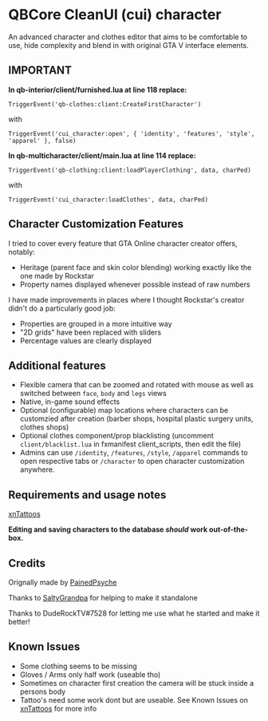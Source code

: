 # QBCore CleanUI (cui) character
An advanced character and clothes editor that aims to be comfortable to use, hide complexity and blend in with original GTA V interface elements.

## IMPORTANT

**In qb-interior/client/furnished.lua at line 118 replace:**

```TriggerEvent('qb-clothes:client:CreateFirstCharacter')```

with

```TriggerEvent('cui_character:open', { 'identity', 'features', 'style', 'apparel' }, false)```

**In qb-multicharacter/client/main.lua at line 114 replace:**

```TriggerEvent('qb-clothing:client:loadPlayerClothing', data, charPed)```

with

```TriggerEvent('cui_character:loadClothes', data, charPed)```

## Character Customization Features
I tried to cover every feature that GTA Online character creator offers, notably:

* Heritage (parent face and skin color blending) working exactly like the one made by Rockstar
* Property names displayed whenever possible instead of raw numbers

I have made improvements in places where I thought Rockstar's creator didn't do a particularly good job:

* Properties are grouped in a more intuitive way
* "2D grids" have been replaced with sliders
* Percentage values are clearly displayed

## Additional features

* Flexible camera that can be zoomed and rotated with mouse as well as switched between `face`, `body` and `legs` views
* Native, in-game sound effects
* Optional (configurable) map locations where characters can be customzied after creation (barber shops, hospital plastic surgery units, clothes shops)
* Optional clothes component/prop blacklisting (uncomment `client/blacklist.lua` in fxmanifest client_scripts, then edit the file)
* Admins can use `/identity`, `/features`, `/style`, `/apparel` commands to open respective tabs or `/character` to open character customization anywhere.

## Requirements and usage notes

[xnTattoos](https://github.com/ihyajb/xnTattoos)

**Editing and saving characters to the database *should* work out-of-the-box.**

## Credits

Orignally made by [PainedPsyche](https://forum.cfx.re/t/release-cleanui-cui-character/1914841)

Thanks to [SaltyGrandpa](https://github.com/SaltyGrandpa) for helping to make it standalone

Thanks to DudeRockTV#7528 for letting me use what he started and make it better!

## Known Issues

* Some clothing seems to be missing
* Gloves / Arms only half work (useable tho)
* Sometimes on character first creation the camera will be stuck inside a persons body
* Tattoo's need some work dont but are useable. See Known Issues on [xnTattoos](https://github.com/ihyajb/xnTattoos) for more info
